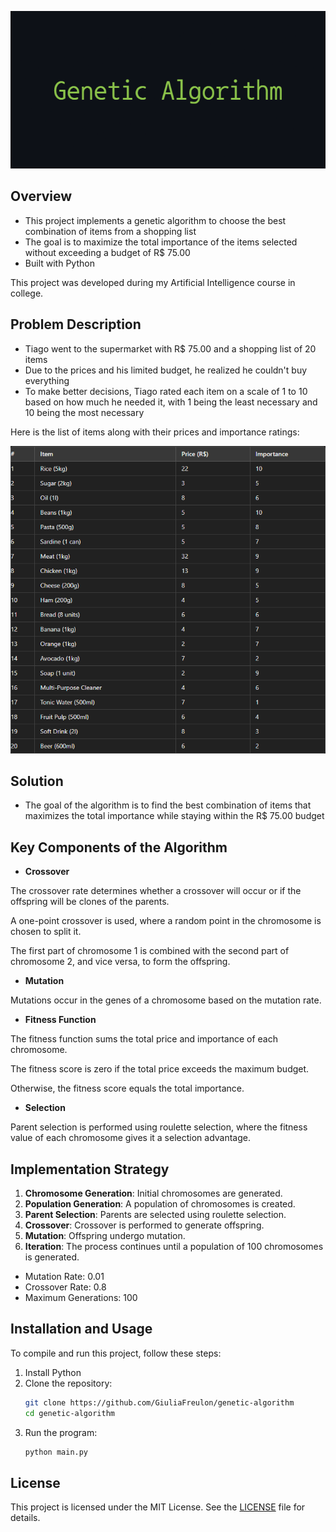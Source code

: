 <p align="center">
  <img src="img/Genetic_Algorithm_Banner.png" alt="Genetic Algorithm Banner" />
</p>

## Overview
- This project implements a genetic algorithm to choose the best combination of items from a shopping list
- The goal is to maximize the total importance of the items selected without exceeding a budget of R$ 75.00
- Built with Python

<p>This project was developed during my Artificial Intelligence course in college.

## Problem Description

- Tiago went to the supermarket with R$ 75.00 and a shopping list of 20 items
- Due to the prices and his limited budget, he realized he couldn't buy everything
- To make better decisions, Tiago rated each item on a scale of 1 to 10 based on how much he needed it, with 1 being the least necessary and 10 being the most necessary

<p>Here is the list of items along with their prices and importance ratings:
<p align="center">
  <img src="img/Problem_Table.PNG" alt="Problem Table" />
</p>

## Solution
- The goal of the algorithm is to find the best combination of items that maximizes the total importance while staying within the R$ 75.00 budget

## Key Components of the Algorithm

- **Crossover**
<p>The crossover rate determines whether a crossover will occur or if the offspring will be clones of the parents.
<p>A one-point crossover is used, where a random point in the chromosome is chosen to split it. 
<p>The first part of chromosome 1 is combined with the second part of chromosome 2, and vice versa, to form the offspring.
  
- **Mutation**
<p>Mutations occur in the genes of a chromosome based on the mutation rate.

- **Fitness Function**
<p>The fitness function sums the total price and importance of each chromosome.
<p>The fitness score is zero if the total price exceeds the maximum budget.
<p>Otherwise, the fitness score equals the total importance.

- **Selection**
<p>Parent selection is performed using roulette selection, where the fitness value of each chromosome gives it a selection advantage.

## Implementation Strategy
1. **Chromosome Generation**: Initial chromosomes are generated.
2. **Population Generation**: A population of chromosomes is created.
3. **Parent Selection**: Parents are selected using roulette selection.
4. **Crossover**: Crossover is performed to generate offspring.
5. **Mutation**: Offspring undergo mutation.
6. **Iteration**: The process continues until a population of 100 chromosomes is generated.

- Mutation Rate: 0.01
- Crossover Rate: 0.8
- Maximum Generations: 100

## Installation and Usage
To compile and run this project, follow these steps:
1. Install Python
2. Clone the repository:
   ```bash
   git clone https://github.com/GiuliaFreulon/genetic-algorithm
   cd genetic-algorithm
3. Run the program:
   ```bash
   python main.py

## License
This project is licensed under the MIT License. See the [LICENSE](LICENSE) file for details.
